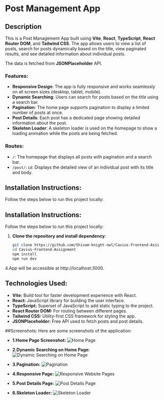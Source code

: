 # Post Management App

## Description

This is a Post Management App built using **Vite**, **React**, **TypeScript**, **React Router DOM**, and **Tailwind CSS**. The app allows users to view a list of posts, search for posts dynamically based on the title, view paginated results, and see detailed information about individual posts.

The data is fetched from **JSONPlaceholder** API.

### Features:
- **Responsive Design**: The app is fully responsive and works seamlessly on all screen sizes (desktop, tablet, mobile).
- **Dynamic Searching**: Users can search for posts based on the title using a search bar.
- **Pagination**: The home page supports pagination to display a limited number of posts at once.
- **Post Details**: Each post has a dedicated page showing detailed information about the post.
- **Skeleton Loader**: A skeleton loader is used on the homepage to show a loading animation while the posts are being fetched.

### Routes:
- `/`: The homepage that displays all posts with pagination and a search bar.
- `/post/:id`: Displays the detailed view of an individual post with its title and body.

## Installation Instructions:

Follow the steps below to run this project locally:

## Installation Instructions:

Follow the steps below to run this project locally:

1. **Clone the repository and install dependency**:
   ```bash
   git clone https://github.com/Shivam-knight-owl/Cavius-Frontend-Assignment.git
   cd Cavius-Frontend-Assignment
   npm install
   npm run dev
4.App will be accessible at http://localhost:3000.

## Technologies Used:
- **Vite:** Build tool for faster development experience with React.
- **React:** JavaScript library for building the user interface.
- **TypeScript:** Superset of JavaScript to add static typing to the project.
- **React Router DOM:** For routing between different pages.
- **Tailwind CSS:** Utility-first CSS framework for styling the app.
- **JSONPlaceholder:** Free API used to fetch posts and post details.

##Screenshots:
Here are some screenshots of the application:
- **1.Home Page Screenshot:**
![Home Page](https://github.com/Shivam-knight-owl/Cavius-Frontend-Assignment/blob/main/Screenshot%202025-02-17%20203838.png)

- **2.Dynamic Searching on Home Page:**
![Dynamic Searching on Home Page](https://github.com/Shivam-knight-owl/Cavius-Frontend-Assignment/blob/main/Screenshot%202025-02-17%20203902.png)

- **3.Pagination:**
![Pagination](https://github.com/Shivam-knight-owl/Cavius-Frontend-Assignment/blob/main/Screenshot%202025-02-17%20203919.png)

- **4.Responsive Page:**
![Responsive Website Pages](https://github.com/Shivam-knight-owl/Cavius-Frontend-Assignment/blob/main/Screenshot%202025-02-17%20203950.png)

- **5.Post Details Page:**
![Post Details Page](https://github.com/Shivam-knight-owl/Cavius-Frontend-Assignment/blob/main/Screenshot%202025-02-17%20204008.png)

- **6.Skeleton Loader:**
![Skeleton Loader](https://github.com/Shivam-knight-owl/Cavius-Frontend-Assignment/blob/main/Screenshot%202025-02-17%20204055.png)

